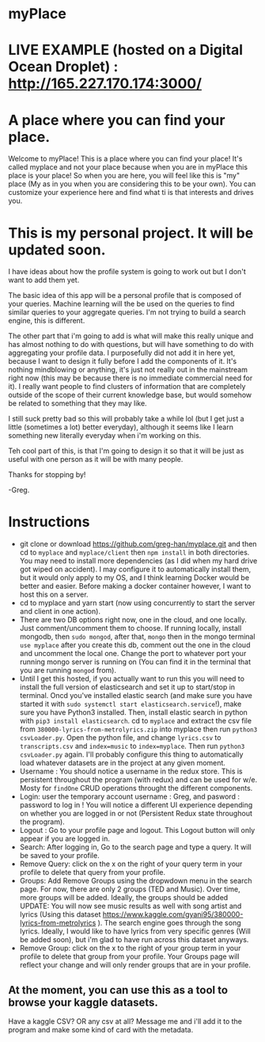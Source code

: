 # myPlace
# LIVE EXAMPLE (hosted on a Digital Ocean Droplet) : http://165.227.170.174:3000/
# A place where you can find your place.
Welcome to myPlace! This is a place where you can find your place! 
It's called myplace and not your place because when you are in myPlace this place is your place! 
So when you are here, you will feel like this is "my" place (My as in you when you are considering this to be your own).
You can customize your experience here and find what ti is that interests and drives you.
 
# This is my personal project. It will be updated soon.
I have ideas about how the profile system is going to work out but I don't want to add them yet.

The basic idea of this app will be a personal profile that is composed of your queries.
Machine learning will the be used on the queries to find similar queries to your aggregate queries.
I'm not trying to build a search engine, this is different.


The other part that i'm going to add is what will make this really unique and has almost nothing to do with questions, but will have something to do with aggregating your profile data. I purposefully did not add it in here yet, because I want to design it fully before I add the components of it. It's nothing mindblowing or anything, it's just not really out in the mainstream right now (this may be because there is no immediate commercial need for it).
I really want people to find clusters of information that are completely outside of the scope of their current knowledge base, but would somehow be related to something that they may like.

I still suck pretty bad so this will probably take a while lol (but I get just a little (sometimes a lot) better everyday), although it seems like I learn something new literally everyday when i'm working on this.

Teh cool part of this, is that I'm going to design it so that it will be just as useful with one person as it will be with many people.

Thanks for stopping by!

-Greg.

# Instructions
* git clone or download https://github.com/greg-han/myplace.git and then  cd to `myplace` and `myplace/client` then `npm install` in both directories. You may need to install more dependencies (as I did when my hard drive got wiped on accident).
I may configure it to automatically install them, but it would only apply to my OS, and I think learning Docker would be better and easier. Before making a docker container however, I want to host this on a server.
* cd to myplace and yarn start (now using concurrently to start the server and client in one action).
* There are two DB options right now, one in the cloud, and one locally. Just comment/uncomment them to choose.
  If running locally, install mongodb, then `sudo mongod`, after that, `mongo` then in the mongo terminal `use myplace` after
  you create this db, comment out the one in the cloud and uncomment the local one. Change the port to whatever port your       running mongo server is running on (You can find it in the terminal that you are running `mongod` from).
* Until I get this hosted, if you actually want to run this you will need to install the full version of elasticsearch and set it up to start/stop in terminal. Oncd you've installed elastic search (and make sure you have started it with `sudo systemctl start elasticsearch.service`!), make sure you have Python3 installed. Then, install elastic search in python with `pip3 install elasticsearch`. 
  cd to `myplace` and extract the csv file from `380000-lyrics-from-metrolyrics.zip` into myplace then run `python3 csvLoader.py`. Open the python file, and change `lyrics.csv` to `transcripts.csv` and `index=music` to `index=myplace`.
  Then run `python3 csvLoader.py` again. I'll probably configure this thing to automatically load whatever datasets are in the project at any given moment.
* Username : You should notice a username in the redux store. This is persistent throughout the program (with redux) and can be used for     w/e. Mosty for `findOne` CRUD operations throught the different components.
* Login: user the temporary account username : Greg, and pasword : password to log in !
  You will notice a different UI experience depending on whether you are logged in or not (Persistent Redux state throughout the program).
* Logout : Go to your profile page and logout. This Logout button will only appear if you are logged in.
* Search: After logging in, Go to the search page and type a query. It will be saved to your profile.
* Remove Query: click on the x on the right of your query term in your profile to delete that query from your profile.
* Groups: Add Remove Groups using the dropwdown menu in the search page. For now, there are only 2 groups (TED and Music).
   Over time, more groups will be added. Ideally, the groups should be added 
UPDATE: You will now see music results as well with song artist and lyrics (Using this dataset https://www.kaggle.com/gyani95/380000-lyrics-from-metrolyrics ). The search engine goes through the song lyrics.
Ideally, I would like to have lyrics from very specific genres (Will be added soon), but i'm glad to have run across this dataset anyways.
* Remove Group: click on the x to the right of your group term in your profile to delete that group from your profile. Your Groups page will reflect your change and will only render groups that are in your profile.

## At the moment, you can use this as a tool to browse your kaggle datasets.
Have a kaggle CSV? OR any csv at all? Message me and i'll add it to the program and make some kind of card with the metadata.
